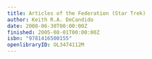 ```yaml
---
title: Articles of the Federation (Star Trek)
author: Keith R.A. DeCandido
date: 2008-06-30T00:00:00Z
finished: 2005-08-01T00:00:00Z
isbn: "9781416500155"
openlibraryID: OL3474112M
---
```


